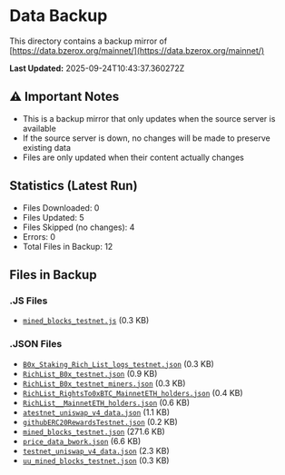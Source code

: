 # Data Backup

This directory contains a backup mirror of [https://data.bzerox.org/mainnet/](https://data.bzerox.org/mainnet/)

**Last Updated:** 2025-09-24T10:43:37.360272Z

## ⚠️ Important Notes
- This is a backup mirror that only updates when the source server is available
- If the source server is down, no changes will be made to preserve existing data
- Files are only updated when their content actually changes

## Statistics (Latest Run)
- Files Downloaded: 0
- Files Updated: 5
- Files Skipped (no changes): 4
- Errors: 0
- Total Files in Backup: 12

## Files in Backup

### .JS Files
- [`mined_blocks_testnet.js`](mined_blocks_testnet.js) (0.3 KB)

### .JSON Files
- [`B0x_Staking_Rich_List_logs_testnet.json`](B0x_Staking_Rich_List_logs_testnet.json) (0.3 KB)
- [`RichList_B0x_testnet.json`](RichList_B0x_testnet.json) (0.9 KB)
- [`RichList_B0x_testnet_miners.json`](RichList_B0x_testnet_miners.json) (0.3 KB)
- [`RichList_RightsTo0xBTC_MainnetETH_holders.json`](RichList_RightsTo0xBTC_MainnetETH_holders.json) (0.4 KB)
- [`RichList__MainnetETH_holders.json`](RichList__MainnetETH_holders.json) (0.6 KB)
- [`atestnet_uniswap_v4_data.json`](atestnet_uniswap_v4_data.json) (1.1 KB)
- [`githubERC20RewardsTestnet.json`](githubERC20RewardsTestnet.json) (0.2 KB)
- [`mined_blocks_testnet.json`](mined_blocks_testnet.json) (271.6 KB)
- [`price_data_bwork.json`](price_data_bwork.json) (6.6 KB)
- [`testnet_uniswap_v4_data.json`](testnet_uniswap_v4_data.json) (2.3 KB)
- [`uu_mined_blocks_testnet.json`](uu_mined_blocks_testnet.json) (0.3 KB)
